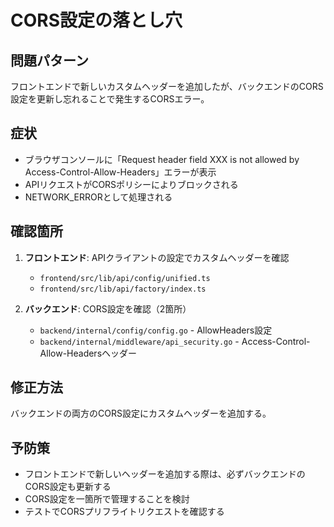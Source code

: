 # CORS設定の落とし穴

## 問題パターン
フロントエンドで新しいカスタムヘッダーを追加したが、バックエンドのCORS設定を更新し忘れることで発生するCORSエラー。

## 症状
- ブラウザコンソールに「Request header field XXX is not allowed by Access-Control-Allow-Headers」エラーが表示
- APIリクエストがCORSポリシーによりブロックされる
- NETWORK_ERRORとして処理される

## 確認箇所
1. **フロントエンド**: APIクライアントの設定でカスタムヘッダーを確認
   - `frontend/src/lib/api/config/unified.ts`
   - `frontend/src/lib/api/factory/index.ts`

2. **バックエンド**: CORS設定を確認（2箇所）
   - `backend/internal/config/config.go` - AllowHeaders設定
   - `backend/internal/middleware/api_security.go` - Access-Control-Allow-Headersヘッダー

## 修正方法
バックエンドの両方のCORS設定にカスタムヘッダーを追加する。

## 予防策
- フロントエンドで新しいヘッダーを追加する際は、必ずバックエンドのCORS設定も更新する
- CORS設定を一箇所で管理することを検討
- テストでCORSプリフライトリクエストを確認する